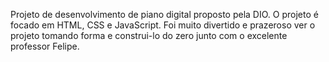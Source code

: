 Projeto de desenvolvimento de piano digital proposto pela DIO.
O projeto é focado em HTML, CSS e JavaScript.
Foi muito divertido e prazeroso ver o projeto tomando forma e construi-lo do zero junto com o excelente professor Felipe.
